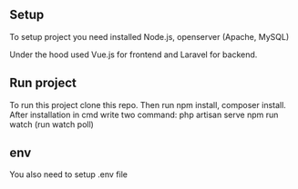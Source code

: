 

## Setup
To setup project you need installed Node.js, openserver (Apache, MySQL)

Under the hood used Vue.js for frontend and Laravel for backend.

## Run project
To run this project clone this repo. Then run npm install, composer install. After installation in cmd write two command: 
  php artisan serve
  npm run watch (run watch poll)
  
## env
  You also need to setup .env file
  
